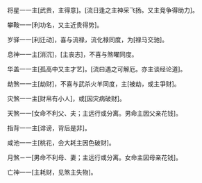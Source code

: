 将星一一主[武贵，主得意]。[流日逢之主神采飞扬。又主竞争得助力]。

攀鞍一一[利功名，又主近贵得势]。

岁驿一一[利迁动]，喜与流禄，流化禄同度，为[禄马交驰]。

息神一一主[消沉]，[主丧志]，不喜与煞曜同度。

华盖一一主[孤高中又主才艺]。[流曰遇之可解厄。亦主谈经论道]。

劫煞一一主[劫财]，不喜与武杀火羊同度，主[被劫，或主爭财]。

灾煞一一主[财帛有小人]，或[因灾病破财]。

天煞一一[女命不利父、夫；主远行或分离。男命主因父亲花钱]。

指背一一主[诽谤，背后是非]。

咸池一一主[桃花，会大耗主因色破财]。

月煞－一[男命不利母、妻；主远行或分离。女命主因母亲花钱]。

亡神一一[主耗财，见煞主失物]。